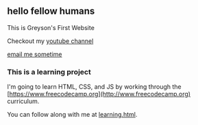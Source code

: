 ## hello fellow humans

This is Greyson's First Website

Checkout my [youtube channel](https://www.youtube.com/channel/UC834hsJEf0h6trX93Za5UTA/featured?flow=grid)

[email me sometime](mailto:greyson.t.danner@gmail.com?subject=Saw%20you%20on%20Github)

### This is a learning project

I'm going to learn HTML, CSS, and JS by working through the [https://www.freecodecamp.org](http://www.freecodecamp.org) curriculum.


You can follow along with me at [learning.html](https://greysonthegamer.github.io/learning.html).
